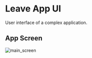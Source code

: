 # Leave App UI

User interface of a complex application.

## App Screen

![main_screen](https://user-images.githubusercontent.com/77967955/138654455-929425e1-2ed9-45e2-9c38-7e502179f855.PNG)

